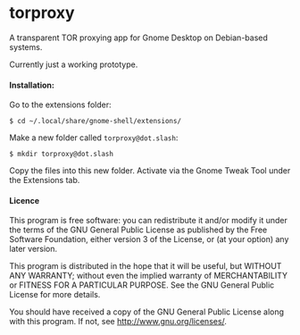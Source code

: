 # torproxy #
A transparent TOR proxying app for Gnome Desktop on Debian-based systems.

Currently just a working prototype.


#### Installation: ####

Go to the extensions folder:

`$ cd ~/.local/share/gnome-shell/extensions/`

Make a new folder called `torproxy@dot.slash`:

`$ mkdir torproxy@dot.slash`

Copy the files into this new folder. Activate via the Gnome Tweak Tool under the Extensions tab.


#### Licence ####

This program is free software: you can redistribute it and/or modify
it under the terms of the GNU General Public License as published by
the Free Software Foundation, either version 3 of the License, or
(at your option) any later version.

This program is distributed in the hope that it will be useful,
but WITHOUT ANY WARRANTY; without even the implied warranty of
MERCHANTABILITY or FITNESS FOR A PARTICULAR PURPOSE.  See the
GNU General Public License for more details.

You should have received a copy of the GNU General Public License
along with this program.  If not, see <http://www.gnu.org/licenses/>.